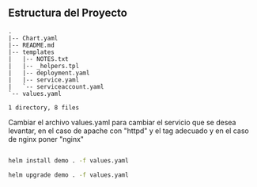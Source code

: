 ## Estructura del Proyecto

```plaintext
.
|-- Chart.yaml
|-- README.md
|-- templates
|   |-- NOTES.txt
|   |-- _helpers.tpl
|   |-- deployment.yaml
|   |-- service.yaml
|   `-- serviceaccount.yaml
`-- values.yaml

1 directory, 8 files

```


Cambiar el archivo values.yaml para cambiar el servicio que se desea levantar, en el caso de apache con "httpd" y el tag adecuado
y en el caso de nginx poner "nginx"

```bash

helm install demo . -f values.yaml

helm upgrade demo . -f values.yaml

```